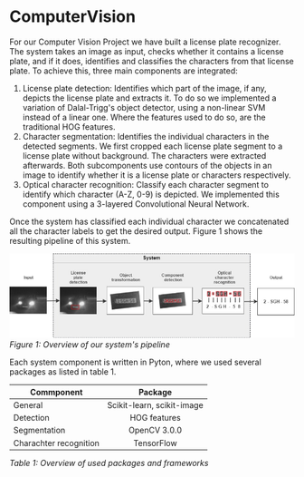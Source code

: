 # ComputerVision

For our Computer Vision Project we have built a license plate recognizer. The system takes
an image as input, checks whether it contains a license plate, and
if it does, identifies and classifies the characters from that license plate. 
To achieve this, three main components are integrated:
1. License plate detection: Identifies which part of the image, if any, depicts the license plate
and extracts it. To do so we implemented a variation of Dalal-Trigg's object detector, using a non-linear SVM instead of a linear one. Where the features used to do so, are the traditional HOG features.
2. Character segmentation: Identifies the individual characters in the detected segments. We first cropped each license plate segment to a license plate without background. The characters were extracted afterwards. Both subcomponents use contours of the objects in an image to identify whether it is a license plate or characters respectively.
3. Optical character recognition: Classify each character segment to identify which character
(A-Z, 0-9) is depicted. We implemented this component using a 3-layered Convolutional Neural Network.

Once the system has classified each individual character we concatenated all the character labels
to get the desired output. Figure 1 shows the resulting pipeline of this system.

![System pipeline](./images/pipeline.jpg)
*Figure 1: Overview of our system's pipeline*

Each system component is written in Pyton, where we used several packages as listed in table 1.


| Commponent             | Package       | 
| ---------------------- |:-------------:| 
| General                |Scikit-learn, scikit-image |
| Detection              | HOG features  | 
| Segmentation           | OpenCV 3.0.0  | 
| Charachter recognition | TensorFlow    | 

*Table 1: Overview of used packages and frameworks*

